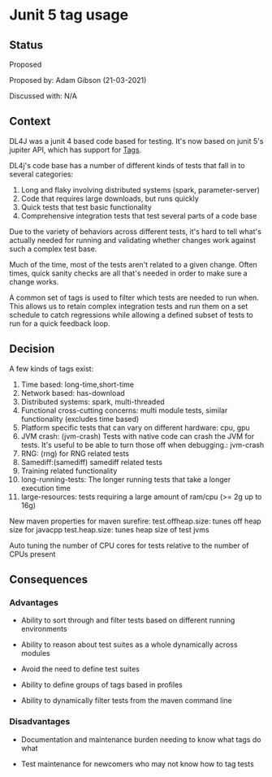 # Junit 5 tag usage

## Status
Proposed

Proposed by: Adam Gibson (21-03-2021)

Discussed with: N/A

## Context
DL4J was a junit 4 based code based for testing.
It's now based on junit 5's jupiter API, which has support for [Tags](https://junit.org/junit5/docs/5.0.1/api/org/junit/jupiter/api/Tag.html).

DL4j's code base has a number of different kinds of tests that fall in to several categories:
1. Long and flaky involving distributed systems (spark, parameter-server)
2. Code that requires large downloads, but runs quickly
3. Quick tests that test basic functionality
4. Comprehensive integration tests that test several parts of a code  base

Due to the variety of behaviors across different tests, it's hard to tell what's actually needed
for running and validating whether changes work against such a complex test base.

Much of the time, most of the tests aren't related to a given change.
Often times, quick sanity checks are all that's needed in order to make sure a change works.

A common set of tags is used to filter which tests are needed to run when.
This allows us to retain complex integration tests and run them on a set schedule
to catch regressions while allowing a defined subset of tests to run for a quick feedback loop.




## Decision

A few kinds of tags exist:
1. Time based: long-time,short-time
2. Network based: has-download
3. Distributed systems: spark, multi-threaded
4. Functional cross-cutting concerns: multi module tests, similar functionality (excludes time based)
5. Platform specific tests that can vary on different hardware: cpu, gpu
6. JVM crash: (jvm-crash) Tests with native code can crash the JVM for tests. It's useful to be able to turn those off when debugging.: jvm-crash
7. RNG: (rng) for RNG related tests
8. Samediff:(samediff) samediff related tests
9. Training related functionality
10. long-running-tests: The longer running tests that take a longer execution time
11. large-resources: tests requiring a large amount of ram/cpu (>= 2g up to 16g)


New maven properties for maven surefire:
test.offheap.size: tunes off heap size for javacpp
test.heap.size: tunes heap size of test jvms


Auto tuning the number of CPU cores for tests relative to the number of CPUs present



## Consequences
### Advantages
* Ability to sort through and filter tests based on different running environments

* Ability to reason about test suites as a whole dynamically across modules

* Avoid the need to define test suites

* Ability to define groups of tags based in profiles 

* Ability to dynamically filter tests from the maven command line


### Disadvantages

* Documentation and maintenance burden needing to know what tags do what

* Test maintenance for newcomers who may not know how to tag tests


